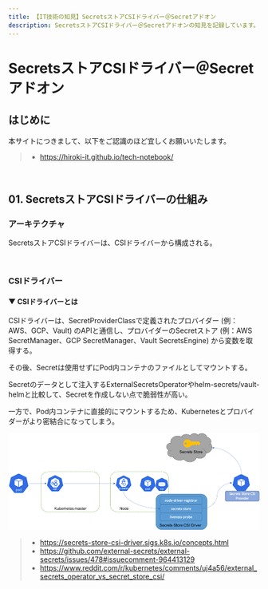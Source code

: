 ```yaml
---
title: 【IT技術の知見】SecretsストアCSIドライバー＠Secretアドオン
description: SecretsストアCSIドライバー＠Secretアドオンの知見を記録しています。
---
```


# SecretsストアCSIドライバー＠Secretアドオン

## はじめに

本サイトにつきまして、以下をご認識のほど宜しくお願いいたします。

> - https://hiroki-it.github.io/tech-notebook/

<br>

## 01. SecretsストアCSIドライバーの仕組み

### アーキテクチャ

SecretsストアCSIドライバーは、CSIドライバーから構成される。

<br>

### CSIドライバー

#### ▼ CSIドライバーとは

CSIドライバーは、SecretProviderClassで定義されたプロバイダー (例：AWS、GCP、Vault) のAPIと通信し、プロバイダーのSecretストア (例：AWS SecretManager、GCP SecretManager、Vault SecretsEngine) から変数を取得する。

その後、Secretは使用せずにPod内コンテナのファイルとしてマウントする。

Secretのデータとして注入するExternalSecretsOperatorやhelm-secrets/vault-helmと比較して、Secretを作成しない点で脆弱性が高い。

一方で、Pod内コンテナに直接的にマウントするため、Kubernetesとプロバイダーがより密結合になってしまう。

![secrets-store-csi-volume](https://raw.githubusercontent.com/hiroki-it/tech-notebook-images/master/images/secrets-store-csi-volume.png)

> - https://secrets-store-csi-driver.sigs.k8s.io/concepts.html
> - https://github.com/external-secrets/external-secrets/issues/478#issuecomment-964413129
> - https://www.reddit.com/r/kubernetes/comments/uj4a56/external_secrets_operator_vs_secret_store_csi/

<br>
